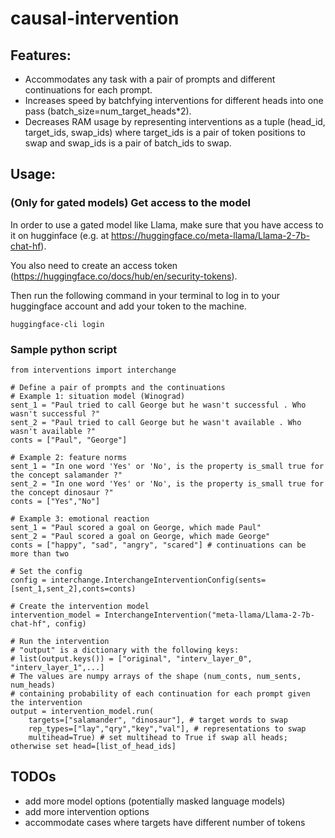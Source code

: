 # causal-intervention

## Features:
- Accommodates any task with a pair of prompts and different continuations for each prompt.
- Increases speed by batchfying interventions for different heads into one pass (batch_size=num_target_heads\*2).
- Decreases RAM usage by representing interventions as a tuple (head_id, target_ids, swap_ids) where target_ids is a pair of token positions to swap and swap_ids is a pair of batch_ids to swap.

## Usage:
### (Only for gated models) Get access to the model
In order to use a gated model like Llama, make sure that you have access to it on hugginface (e.g. at https://huggingface.co/meta-llama/Llama-2-7b-chat-hf).

You also need to create an access token (https://huggingface.co/docs/hub/en/security-tokens).

Then run the following command in your terminal to log in to your huggingface account and add your token to the machine.
```{shell}
huggingface-cli login
```

### Sample python script
```{python}
from interventions import interchange

# Define a pair of prompts and the continuations
# Example 1: situation model (Winograd)
sent_1 = "Paul tried to call George but he wasn't successful . Who wasn't successful ?"
sent_2 = "Paul tried to call George but he wasn't available . Who wasn't available ?"
conts = ["Paul", "George"]

# Example 2: feature norms
sent_1 = "In one word 'Yes' or 'No', is the property is_small true for the concept salamander ?"
sent_2 = "In one word 'Yes' or 'No', is the property is_small true for the concept dinosaur ?"
conts = ["Yes","No"] 

# Example 3: emotional reaction
sent_1 = "Paul scored a goal on George, which made Paul"
sent_2 = "Paul scored a goal on George, which made George"
conts = ["happy", "sad", "angry", "scared"] # continuations can be more than two

# Set the config
config = interchange.InterchangeInterventionConfig(sents=[sent_1,sent_2],conts=conts)

# Create the intervention model
intervention_model = InterchangeIntervention("meta-llama/Llama-2-7b-chat-hf", config)

# Run the intervention
# "output" is a dictionary with the following keys:
# list(output.keys()) = ["original", "interv_layer_0", "interv_layer_1",...]
# The values are numpy arrays of the shape (num_conts, num_sents, num_heads) 
# containing probability of each continuation for each prompt given the intervention
output = intervention_model.run(
    targets=["salamander", "dinosaur"], # target words to swap
    rep_types=["lay","qry","key","val"], # representations to swap
    multihead=True) # set multihead to True if swap all heads; otherwise set head=[list_of_head_ids]
```

## TODOs
- add more model options (potentially masked language models)
- add more intervention options
- accommodate cases where targets have different number of tokens